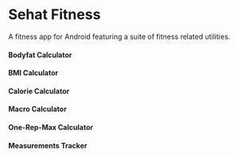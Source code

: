 # Sehat Fitness

A fitness app for Android featuring a suite of fitness related utilities.

#### Bodyfat Calculator
#### BMI Calculator
#### Calorie Calculator
#### Macro Calculator
#### One-Rep-Max Calculator
#### Measurements Tracker
